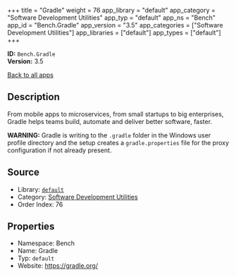 ﻿+++
title = "Gradle"
weight = 76
app_library = "default"
app_category = "Software Development Utilities"
app_typ = "default"
app_ns = "Bench"
app_id = "Bench.Gradle"
app_version = "3.5"
app_categories = ["Software Development Utilities"]
app_libraries = ["default"]
app_types = ["default"]
+++

**ID:** `Bench.Gradle`  
**Version:** 3.5  
<!--more-->

[Back to all apps](/apps/)

## Description
From mobile apps to microservices, from small startups to big enterprises, Gradle helps teams build, automate and deliver better software, faster. 

**WARNING:**
Gradle is writing to the `.gradle` folder in the Windows user profile directory and the setup creates a `gradle.properties` file for the proxy configuration if not already present.

## Source

* Library: [`default`](/app_libraries/default)
* Category: [Software Development Utilities](/app_categories/software-development-utilities)
* Order Index: 76

## Properties

* Namespace: Bench
* Name: Gradle
* Typ: `default`
* Website: <https://gradle.org/>

